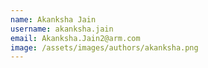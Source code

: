 ```yaml
---
name: Akanksha Jain
username: akanksha.jain
email: Akanksha.Jain2@arm.com
image: /assets/images/authors/akanksha.png
---
```

